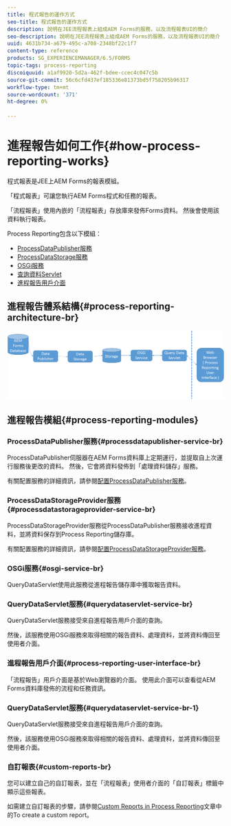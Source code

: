 ```yaml
---
title: 程式報告的運作方式
seo-title: 程式報告的運作方式
description: 說明在JEE流程報表上組成AEM Forms的服務，以及流程報表UI的簡介
seo-description: 說明在JEE流程報表上組成AEM Forms的服務，以及流程報表UI的簡介
uuid: 4631b734-a679-495c-a708-2348bf22c1f7
content-type: reference
products: SG_EXPERIENCEMANAGER/6.5/FORMS
topic-tags: process-reporting
discoiquuid: a1af9920-5d2a-462f-bdee-ccec4c047c5b
source-git-commit: 56c6cfd437ef185336e81373bd5f758205b96317
workflow-type: tm+mt
source-wordcount: '371'
ht-degree: 0%

---
```



# 進程報告如何工作{#how-process-reporting-works}

程式報表是JEE上AEM Forms的報表模組。

「程式報表」可讓您執行AEM Forms程式和任務的報表。

「流程報表」使用內嵌的「流程報表」存放庫來發佈Forms資料。 然後會使用該資料執行報表。

Process Reporting包含以下模組：

* [ProcessDataPublisher服務](/help/forms/using/process-reporting/process-reporting-architecture.md#p-processdatapublisher-service-br-p)
* [ProcessDataStorage服務](/help/forms/using/process-reporting/process-reporting-architecture.md#p-processdatastorageprovider-service-br-p)
* [OSGi服務](/help/forms/using/process-reporting/process-reporting-architecture.md#p-osgi-service-br-p)
* [查詢資料Servlet](/help/forms/using/process-reporting/process-reporting-architecture.md#p-querydataservlet-service-br-p)
* [進程報告用戶介面](/help/forms/using/process-reporting/process-reporting-architecture.md#p-process-reporting-user-interface-br-p)

## 進程報告體系結構{#process-reporting-architecture-br}

![處理報告架構](assets/processreportingarchitecture.png)

## 進程報告模組{#process-reporting-modules}

### ProcessDataPublisher服務{#processdatapublisher-service-br}

ProcessDataPublisher伺服器在AEM Forms資料庫上定期運行，並提取自上次運行服務後更改的資料。 然後，它會將資料發佈到「處理資料儲存」服務。

有關配置服務的詳細資訊，請參閱[配置ProcessDataPublisher服務](/help/forms/using/process-reporting/install-start-process-reporting.md#p-reportconfiguration-service-p)。

### ProcessDataStorageProvider服務{#processdatastorageprovider-service-br}

ProcessDataStorageProvider服務從ProcessDataPublisher服務接收進程資料，並將資料保存到Process Reporting儲存庫。

有關配置服務的詳細資訊，請參閱[配置ProcessDataStorageProvider服務](/help/forms/using/process-reporting/install-start-process-reporting.md#p-to-configure-the-process-reporting-repository-locations-p)。

### OSGi服務{#osgi-service-br}

QueryDataServlet使用此服務從進程報告儲存庫中獲取報告資料。

### QueryDataServlet服務{#querydataservlet-service-br}

QueryDataServlet服務接受來自進程報告用戶介面的查詢。

然後，該服務使用OSGi服務來取得相關的報告資料、處理資料，並將資料傳回至使用者介面。

### 進程報告用戶介面{#process-reporting-user-interface-br}

「流程報告」用戶介面是基於Web瀏覽器的介面。 使用此介面可以查看從AEM Forms資料庫發佈的流程和任務資訊。

### QueryDataServlet服務{#querydataservlet-service-br-1}

QueryDataServlet服務接受來自進程報告用戶介面的查詢。

然後，該服務使用OSGi服務來取得相關的報告資料、處理資料，並將資料傳回至使用者介面。

### 自訂報表{#custom-reports-br}

您可以建立自己的自訂報表，並在「流程報表」使用者介面的「自訂報表」標籤中顯示這些報表。

如需建立自訂報表的步驟，請參閱[Custom Reports in Process Reporting](/help/forms/using/process-reporting/process-reporting-custom-reports.md)文章中的To create a custom report。
